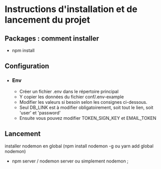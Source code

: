 # Instructions d'installation et de lancement du projet

## Packages : comment installer 
   - npm install


## Configuration
   - ### Env
      - Créer un fichier .env dans le répertoire principal
      - Y copier les données du fichier conf/.env-example
      - Modifier les valeurs si besoin selon les consignes ci-dessous.
      - Seul DB_LINK est à modifier obligatoirement, soit tout le lien, soit 'user' et 'password'
      - Ensuite vous pouvez modifier TOKEN_SIGN_KEY et EMAIL_TOKEN


## Lancement
   installer nodemon en global (npm install nodemon -g ou yarn add global nodemon)
   - npm server / nodemon server ou simplement nodemon ;

